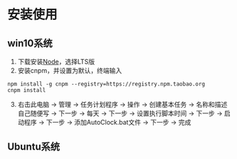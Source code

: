 ﻿# 安装使用
## win10系统
1. 下载安装[Node](https://nodejs.org/en/)，选择LTS版
2. 安装cnpm，并设置为默认，终端输入
```
npm install -g cnpm --registry=https://registry.npm.taobao.org
cnpm install
```
3. 右击此电脑 -> 管理 -> 任务计划程序 -> 操作 -> 创建基本任务 -> 名称和描述自己随便写 -> 下一步 -> 每天 -> 下一步 -> 设置执行脚本时间 -> 下一步 -> 启动程序 -> 下一步 -> 添加AutoClock.bat文件 -> 下一步 -> 完成
## Ubuntu系统